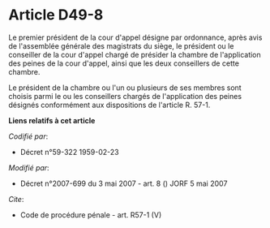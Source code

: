 # Article D49-8

Le premier président de la cour d'appel désigne par ordonnance, après avis de l'assemblée générale des magistrats du siège,
le président ou le conseiller de la cour d'appel chargé de présider la chambre de l'application des peines de la cour
d'appel, ainsi que les deux conseillers de cette chambre. 

Le président de la chambre ou l'un ou plusieurs de ses membres sont choisis parmi le ou les conseillers chargés de
l'application des peines désignés conformément aux dispositions de l'article R. 57-1.

**Liens relatifs à cet article**

_Codifié par_:

  - Décret n°59-322 1959-02-23

_Modifié par_:

  - Décret n°2007-699 du 3 mai 2007 - art. 8 () JORF 5 mai 2007

_Cite_:

  - Code de procédure pénale - art. R57-1 (V)

